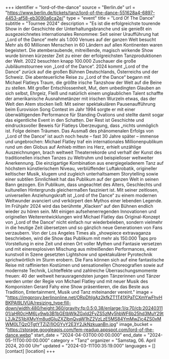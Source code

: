 +++
identifier = "lord-of-the-dance"
source = "Berlin.de"
url = "https://www.berlin.de/tickets/tanz/lord-of-the-dance-551628a4-6897-4453-af58-eb3090a6ca2e/"
type = "event"
title = "Lord Of The Dance"
subtitle = "Tournee 2024"
description = "Es ist die erfolgreichste tourende Show in der Geschichte der Unterhaltungsbranche und sie genießt ein ausgezeichnetes internationales Renommee: Seit seiner Uraufführung hat „Lord of the Dance“ mehr als 1.000 Venues auf der ganzen Welt besucht
Mehr als 60 Millionen  Menschen in 60 Ländern auf allen Kontinenten waren begeistert. Die  atemberaubende, mitreißende, magisch wirkende Show wurde binnen  kürzester Zeit zu einer der erfolgreichsten Tanzproduktionen der Welt.  2022 besuchten knapp 100.000 Zuschauer die große Jubiläumstournee von  „Lord of the Dance“. 2024 kommt „Lord of the Dance” zurück auf die  großen Bühnen Deutschlands, Österreichs und der Schweiz.
Die  abenteuerliche Reise zu „Lord of the Dance“ begann mit Michael Flatleys  Traum, die größte irische Tanzshow der Welt auf die Beine zu stellen.  Mit großer Entschlossenheit, Mut, dem unbedingten Glauben an sich  selbst, Ehrgeiz, Fleiß und natürlich einem unglaublichen Talent schaffte  der amerikanische Ausnahmetänzer mit irischen Wurzeln etwas, das der  Welt den Atem stocken ließ: Mit seiner spektakulären Pausenaufführung  beim Eurovision Song Contest im Jahr 1994 sorgte er mit einer  überwältigenden Performance für Standing Ovations und stellte damit  sogar das eigentliche Event in den Schatten. Der Rest ist Geschichte und  eindrucksvoller Beweis für Flatleys Überzeugung, dass „nichts unmöglich  ist. Folge deinen Träumen.
Das Ausmaß des phänomenalen Erfolgs von „Lord of the Dance“ ist auch  noch heute – fast 30 Jahre später – immense und ungebrochen: Michael  Flatley traf ein internationales Millionenpublikum rund um den Globus  auf Anhieb mitten ins Herz, erhielt unzählige Auszeichnungen, brach  weltweit Theaterrekorde und verhalf der Kunst des traditionellen  irischen Tanzes zu Weltruhm und beispielloser weltweiter Anerkennung.  Die einzigartige Kombination aus energiegeladenem Tanz auf höchstem  künstlerischem Niveau, verblüffender Luftakrobatik, origineller  keltischer Musik, klugem und zugleich unterhaltsamem Storytelling sowie  einer subtilen Sinnlichkeit hat das Publikum auf der ganzen Welt in  seinen Bann gezogen. Ein Publikum, dass ungeachtet des Alters,  Geschlechts und kulturellen Hintergrunds gleichermaßen fasziniert ist.  Mit seiner zeitlosen, universellen Anziehungskraft ist „Lord of the  Dance“ zu einem modernen Weltwunder avanciert und verkörpert den Mythos  einer lebenden Legende.
Im Frühjahr 2024 wird das berühmte „Klacken“ auf den Bühnen endlich  wieder zu hören sein. Mit einigen aufsehenerregenden Innovationen und  originellen Weiterentwicklungen wird Michael Flatley das  Original-Konzept von „Lord of the Dance“ nicht einfach nur  wiederbeleben, sondern vielmehr in die heutige Zeit übersetzen und so  gänzlich neue Generationen von Fans verzaubern.
Von der Los Angeles  Times als „showpiece extravaganza beschrieben, wird die Show das  Publikum mit mehr als 150.000 Taps pro Vorstellung in eine Zeit und  einen Ort voller Mythen und Fantasie versetzen und mit einerexplosiven  Mischung aus mitreißenden Performances, einer kunstvoll in Szene  gesetzten Lightshow und spektakulärer Pyrotechnik sprichwörtlich im  Sturm erobern. Die Fans können sich auf eine fantastische Reise mit  raffinierten Kostümen und sensationellen Choreografien sowie auf  modernste Technik, Lichteffekte und zahlreiche Überraschungsmomente  freuen: 40 der weltweit herausragendsten jungen Tänzerinnen und Tänzer  werden unter der Regie von Michael Flatley und mit neuer Musik des  Komponisten Gerard Fahy eine Show präsentieren, die das Beste aus  Tradition, Entertainment, Musik und Tanz miteinander vereint."
image = "https://imgproxy.berlinonline.net/ORpDhlgAz2kfkZT1T41XPaTCXmYwFhvHBKPAl9LlVUA/resizing_type:fill-down/width:480/height:360/gravity:fp:0.5:0.38/enlarge:1/q:70/cb:2024031101/aHR0cHM6Ly9wb3B1bGEtbWlkZGxld2FyZS5zMy5hbWF6b25hd3MuY29tL2JkZS1jbXMvYm8udGIuZXZlbnQvaW1hZ2VzLzE5MS84YmMwZjc4ZS0xMWM0LTQzOTgtYTZiZi1lOGYyY2E3Y2JkNzkuanBn.jpg"
image_bucket = "https://storage.googleapis.com/fem-readup.appspot.com/lord-of-the-dance.webp"
start_date = "2024-04-03T00:00:00.000"
end_date = "2024-05-11T00:00:00.000"
category = "Tanz"
organizer = "Samstag, 06. April 2024, 20:00 Uhr"
updated = "2024-03-11T00:35:19.000"
languages = []
[contact]
[location]
+++
